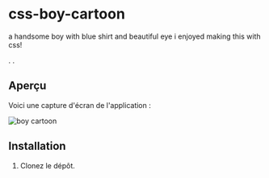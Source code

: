 # css-boy-cartoon
a handsome boy with blue shirt and beautiful eye
i enjoyed making this with css!  

.
.
## Aperçu
Voici une capture d'écran de l'application :

![boy cartoon](cartoon-boy-css)

## Installation
1. Clonez le dépôt.
